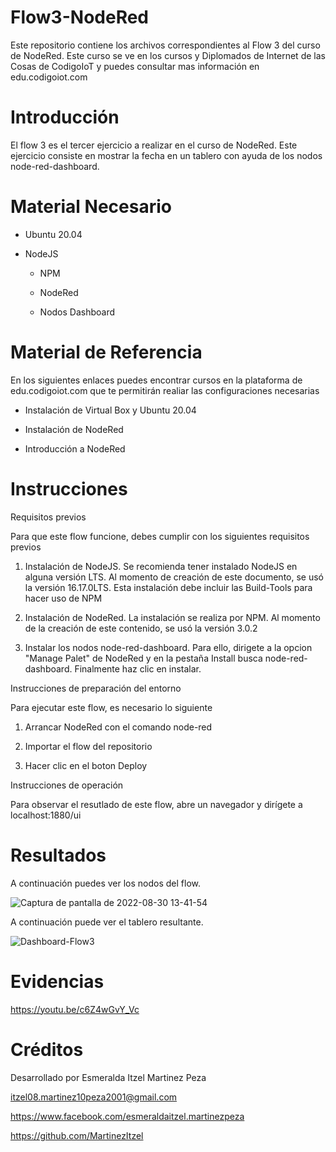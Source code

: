 # Flow3-NodeRed
Este repositorio contiene los archivos correspondientes al Flow 3 del curso de NodeRed. Este curso se ve en los cursos y Diplomados de Internet de las Cosas de CodigoIoT y puedes consultar mas información en edu.codigoiot.com

# Introducción

El flow 3 es el tercer ejercicio a realizar en el curso de NodeRed. Este ejercicio consiste en mostrar la fecha en un tablero con ayuda de los nodos node-red-dashboard.

# Material Necesario

  + Ubuntu 20.04
  
  + NodeJS
  
    - NPM
    
    - NodeRed
    
    - Nodos Dashboard

# Material de Referencia

En los siguientes enlaces puedes encontrar cursos en la plataforma de edu.codigoiot.com que te permitirán realiar las configuraciones necesarias

+ Instalación de Virtual Box y Ubuntu 20.04

+ Instalación de NodeRed

+ Introducción a NodeRed

# Instrucciones

Requisitos previos

Para que este flow funcione, debes cumplir con los siguientes requisitos previos

1. Instalación de NodeJS. Se recomienda tener instalado NodeJS en alguna versión LTS. Al momento de creación de este documento, se usó la versión 16.17.0LTS. Esta instalación debe incluir las Build-Tools para hacer uso de NPM

2. Instalación de NodeRed. La instalación se realiza por NPM. Al momento de la creación de este contenido, se usó la versión 3.0.2

3. Instalar los nodos node-red-dashboard. Para ello, dirigete a la opcion "Manage Palet" de NodeRed y en la pestaña Install busca node-red-dashboard. Finalmente haz clic en instalar.


Instrucciones de preparación del entorno

Para ejecutar este flow, es necesario lo siguiente

1. Arrancar NodeRed con el comando node-red

2. Importar el flow del repositorio

3. Hacer clic en el boton Deploy


Instrucciones de operación

Para observar el resutlado de este flow, abre un navegador y dirígete a localhost:1880/ui

# Resultados

A continuación puedes ver los nodos del flow.

![Captura de pantalla de 2022-08-30 13-41-54](https://user-images.githubusercontent.com/111372195/187517486-b4fc3b2b-5164-435d-b5ea-c64e1b6bf195.png)

A continuación puede ver el tablero resultante.

![Dashboard-Flow3](https://user-images.githubusercontent.com/111372195/187518579-d6b3e673-8705-4f98-a121-559dea1e1d2e.jpeg)

# Evidencias

https://youtu.be/c6Z4wGvY_Vc


# Créditos
Desarrollado por Esmeralda Itzel Martinez Peza

itzel08.martinez10peza2001@gmail.com

https://www.facebook.com/esmeraldaitzel.martinezpeza


https://github.com/MartinezItzel

